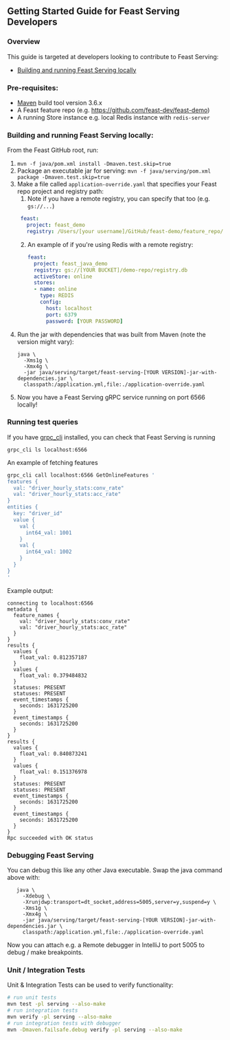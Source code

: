 ## Getting Started Guide for Feast Serving Developers

### Overview
This guide is targeted at developers looking to contribute to Feast Serving:
- [Building and running Feast Serving locally](#building-and-running-feast-serving-locally)

### Pre-requisites:

- [Maven](https://maven.apache.org/install.html) build tool version 3.6.x
- A Feast feature repo (e.g. https://github.com/feast-dev/feast-demo)
- A running Store instance e.g. local Redis instance with `redis-server`

### Building and running Feast Serving locally: 
From the Feast GitHub root, run:

1. `mvn -f java/pom.xml install -Dmaven.test.skip=true`
2. Package an executable jar for serving: `mvn -f java/serving/pom.xml package -Dmaven.test.skip=true`
3. Make a file called `application-override.yaml` that specifies your Feast repo project and registry path:
   1. Note if you have a remote registry, you can specify that too (e.g. `gs://...`)
   ```yaml
    feast:
      project: feast_demo
      registry: /Users/[your username]/GitHub/feast-demo/feature_repo/data/registry.db
    ```
   2. An example of if you're using Redis with a remote registry:
      ```yaml
      feast:
        project: feast_java_demo
        registry: gs://[YOUR BUCKET]/demo-repo/registry.db
        activeStore: online
        stores:
        - name: online
          type: REDIS
          config:
            host: localhost
            port: 6379
            password: [YOUR PASSWORD]
      ```
4. Run the jar with dependencies that was built from Maven (note the version might vary):
   ```
   java \
     -Xms1g \
     -Xmx4g \
     -jar java/serving/target/feast-serving-[YOUR VERSION]-jar-with-dependencies.jar \
     classpath:/application.yml,file:./application-override.yaml
   ```
5. Now you have a Feast Serving gRPC service running on port 6566 locally!

### Running test queries
If you have [grpc_cli](https://github.com/grpc/grpc/blob/master/doc/command_line_tool.md) installed, you can check that Feast Serving is running
```
grpc_cli ls localhost:6566
```

An example of fetching features
```bash
grpc_cli call localhost:6566 GetOnlineFeatures '
features {
  val: "driver_hourly_stats:conv_rate"
  val: "driver_hourly_stats:acc_rate"
}
entities {
  key: "driver_id"
  value {
    val {
      int64_val: 1001
    }
    val {
      int64_val: 1002
    }
  }
}
'
```
Example output:
```
connecting to localhost:6566
metadata {
  feature_names {
    val: "driver_hourly_stats:conv_rate"
    val: "driver_hourly_stats:acc_rate"
  }
}
results {
  values {
    float_val: 0.812357187
  }
  values {
    float_val: 0.379484832
  }
  statuses: PRESENT
  statuses: PRESENT
  event_timestamps {
    seconds: 1631725200
  }
  event_timestamps {
    seconds: 1631725200
  }
}
results {
  values {
    float_val: 0.840873241
  }
  values {
    float_val: 0.151376978
  }
  statuses: PRESENT
  statuses: PRESENT
  event_timestamps {
    seconds: 1631725200
  }
  event_timestamps {
    seconds: 1631725200
  }
}
Rpc succeeded with OK status
```

### Debugging Feast Serving
You can debug this like any other Java executable. Swap the java command above with:
```
   java \
     -Xdebug \
     -Xrunjdwp:transport=dt_socket,address=5005,server=y,suspend=y \
     -Xms1g \
     -Xmx4g \
     -jar java/serving/target/feast-serving-[YOUR VERSION]-jar-with-dependencies.jar \
     classpath:/application.yml,file:./application-override.yaml
   ```
Now you can attach e.g. a Remote debugger in IntelliJ to port 5005 to debug / make breakpoints.

### Unit / Integration Tests
Unit &amp; Integration Tests can be used to verify functionality:
```sh
# run unit tests
mvn test -pl serving --also-make
# run integration tests
mvn verify -pl serving --also-make
# run integration tests with debugger
mvn -Dmaven.failsafe.debug verify -pl serving --also-make
```